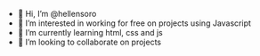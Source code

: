 - 👋 Hi, I’m @hellensoro
- 👀 I’m interested in working for free on projects using Javascript
- 🌱 I’m currently learning html, css and js
- 💞️ I’m looking to collaborate on projects

<!---
hellensoro/hellensoro is a ✨ special ✨ repository because its `README.md` (this file) appears on your GitHub profile.
You can click the Preview link to take a look at your changes.
--->
